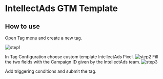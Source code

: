 # IntellectAds GTM Template
## How to use 
Open Tag menu and create a new tag.

![step1](https://www.intellectadz.com/images/gtm_1.png)

In Tag Configuration choose custom template IntellectAds Pixel. 
![step2](https://www.intellectadz.com/images/gtm_2.png)
Fill the two fields with the Campaign ID given by the IntellectAds team.
![step3](https://www.intellectadz.com/images/gtm_3.png)

Add triggering conditions and submit the tag.

